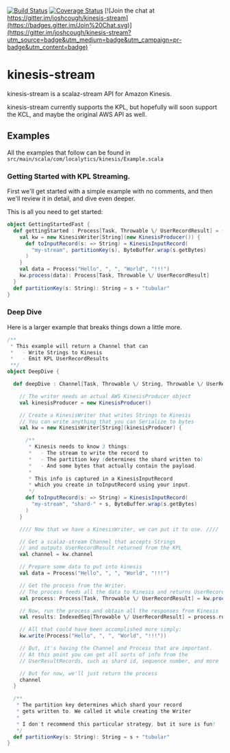 [![Build Status](https://travis-ci.org/joshcough/kinesis-stream.png?branch=master)](https://travis-ci.org/joshcough/kinesis-stream)
[![Coverage Status](https://coveralls.io/repos/joshcough/kinesis-stream/badge.svg?branch=master)](https://coveralls.io/r/joshcough/kinesis-stream?branch=master)
[![Join the chat at https://gitter.im/joshcough/kinesis-stream](https://badges.gitter.im/Join%20Chat.svg)](https://gitter.im/joshcough/kinesis-stream?utm_source=badge&utm_medium=badge&utm_campaign=pr-badge&utm_content=badge)
`
# kinesis-stream

kinesis-stream is a scalaz-stream API for Amazon Kinesis.

kinesis-stream currently supports the KPL, but hopefully
will soon support the KCL, and maybe the original AWS API as well.

## Examples

All the examples that follow can be found in `src/main/scala/com/localytics/kinesis/Example.scala`

### Getting Started with KPL Streaming.

First we'll get started with a simple example with no comments,
and then we'll review it in detail, and dive even deeper.

This is all you need to get started:

```scala
object GettingStartedFast {
  def gettingStarted : Process[Task, Throwable \/ UserRecordResult] = {
    val kw = new KinesisWriter[String](new KinesisProducer()) {
      def toInputRecord(s: => String) = KinesisInputRecord(
        "my-stream", partitionKey(s), ByteBuffer.wrap(s.getBytes)
      )
    }
    val data = Process("Hello", ", ", "World", "!!!")
    kw.process(data): Process[Task, Throwable \/ UserRecordResult]
  }
  def partitionKey(s: String): String = s + "tubular"
}
```

### Deep Dive

Here is a larger example that breaks things down a little more.

```scala
/**
 * This example will return a Channel that can
 *   - Write Strings to Kinesis
 *   - Emit KPL UserRecordResults
 **/
object DeepDive {

  def deepDive : Channel[Task, Throwable \/ String, Throwable \/ UserRecordResult] = {

    // The writer needs an actual AWS KinesisProducer object
    val kinesisProducer = new KinesisProducer()

    // Create a KinesisWriter that writes Strings to Kinesis
    // You can write anything that you can Serialize to bytes
    val kw = new KinesisWriter[String](kinesisProducer) {

      /**
       * Kinesis needs to know 3 things:
       *   - The stream to write the record to
       *   - The partition key (determines the shard written to)
       *   - And some bytes that actually contain the payload.
       *
       * This info is captured in a KinesisInputRecord
       * which you create in toInputRecord using your input.
       */
      def toInputRecord(s: => String) = KinesisInputRecord(
        "my-stream", "shard-" + s, ByteBuffer.wrap(s.getBytes)
      )
    }

    //// Now that we have a KinesisWriter, we can put it to use. ////

    // Get a scalaz-stream Channel that accepts Strings
    // and outputs UserRecordResult returned from the KPL
    val channel = kw.channel

    // Prepare some data to put into kinesis
    val data = Process("Hello", ", ", "World", "!!!")

    // Get the process from the Writer.
    // The process feeds all the data to Kinesis and returns UserRecordResults
    val process: Process[Task, Throwable \/ UserRecordResult] = kw.process(data)

    // Now, run the process and obtain all the responses from Kinesis
    val results: IndexedSeq[Throwable \/ UserRecordResult] = process.runLog.run

    // All that could have been accomplished more simply:
    kw.write(Process("Hello", ", ", "World", "!!!"))

    // But, it's having the Channel and Process that are important.
    // At this point you can get all sorts of info from the
    // UserResultRecords, such as shard id, sequence number, and more

    // But for now, we'll just return the process
    channel
  }

  /**
   * The partition key determines which shard your record
   * gets written to. We called it while creating the Writer
   *
   * I don't recommend this particular strategy, but it sure is fun!
   */
  def partitionKey(s: String): String = s + "tubular"
}
```
